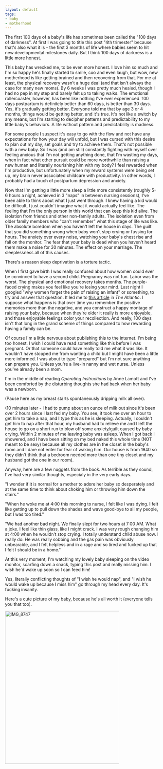 ```yaml
---
layout: default
tags:
- baby
- motherhood
---
```


The first 100 days of a baby's life has sometimes been called the "100 days of darkness". At first I was going to title this post "4th trimester" because that's also what it is - the first 3 months of life where babies seem to hit new developmental milestones daily. But I think 100 days of darkness is a little more honest.

This baby has wrecked me, to be even more honest. I love him so much and I'm so happy he's finally started to smile, coo and even laugh, but wow, new motherhood is like getting brained and then recovering from that. For me at least, the physical recovery wasn't a huge deal (and that isn't always the case for many new moms). By 6 weeks I was pretty much healed, though I had no pep in my step and barely felt up to taking walks. The emotional rollercoaster, however, has been like nothing I've ever experienced. 100 days postpartum is definitely better than 60 days, is better than 30 days. Yes, it's gradually getting better. Everyone told me that by age 3 or 4 months, things would be getting better, and it's true. It's not like a switch by any means, but I'm starting to decipher patterns and predictability to my little baby's behaviors. A life without pattern and predictability is madness.

For some people I suspect it's easy to go with the flow and not have any expectations for how your day will unfold, but I was cursed with this desire to plan out my day, set goals and try to achieve them. That's not possible with a new baby. So I was (and am still) constantly fighting with myself over feeling anxious that I'm not getting anything done, that I'm wasting my days, when in fact what other pursuit could be more worthwhile than raising a new human and literally nourishing him with my body? I feel rewarded when I'm productive, but unfortunately when my reward systems were being set up, my brain never associated childcare with productivity. In other words, I probably had a touch of postpartum depression and anxiety.

Now that I'm getting a little more sleep a little more consistently (roughly 5-6 hours a night, achieved in 3 "naps" in between nursing sessions), I've been able to think about what I just went through. I knew having a kid would be difficult, I just couldn't imagine what it would actually feel like. The feeling that I'm the only person in this world that can keep this kid alive. The isolation from friends and other non-family adults. The isolation even from older family members who "can't remember" what this stage of life was like. The absolute boredom when you haven't left the house in days. The guilt that you did something wrong when baby won't stop crying or fussing for hours. The anxiety over every noise, watching your baby's chest rise and fall on the monitor. The fear that your baby is dead when you haven't heard them make a noise for 30 minutes. The effect on your marriage. The sleeplessness all of this causes.

There's a reason sleep deprivation is a torture tactic.

When I first gave birth I was really confused about how women could ever be convinced to have a second child. Pregnancy was not fun. Labor was the worst. The physical and emotional recovery takes months. The purple-faced crying makes you feel like you're losing your mind. Last night I googled "why women forget the pain of raising an infant" or something, to try and answer that question. It led me to [this article](http://www.theatlantic.com/sexes/archive/2013/04/before-i-forget-what-nobody-remembers-about-new-motherhood/274981/) in _The Atlantic_. I suppose what happens is that over time you remember the positive memories more than the negative, and you construct a happy montage of raising your baby, because when they're older it really is more enjoyable, and those enjoyable feelings color your recollection. And really, 100 days isn't that long in the grand scheme of things compared to how rewarding having a family can be.

Of course I'm a little nervous about publishing this to the internet. I'm being too honest. I wish I could have read something like this before I was pregnant. Or that someone could have really told me what it was like. It wouldn't have stopped me from wanting a child but I might have been a little more informed. I was about to type "prepared" but I'm not sure anything can prepare you. Unless you're a live-in nanny and wet nurse. Unless you've already been a mom.

I'm in the middle of reading _Operating Instructions_ by Anne Lamott and I've been comforted by the disturbing thoughts she had back when her baby was a newborn.

(Pause here as my breast starts spontaneously dripping milk all over).

(10 minutes later - I had to pump about an ounce of milk out since it's been over 2 hours since I last fed my baby. You see, it took me over an hour to get him to take a nap, and I type this as he is sleeping. Actually, I couldn't get him to nap after that hour, my husband had to relieve me and I left the house to go on a short run to blow off some anxiety/guilt caused by baby crying. Within 2 minutes of me leaving baby was asleep. When I got back I showered, and I have been sitting on my bed naked this whole time (NOT meant to be sexy) because all my clothes are in the closet in the baby's room and I dare not enter for fear of waking him. Our house is from 1940 so they didn't think that a bedroom needed more than one tiny closet and my husband got the one in our room).

Anyway, here are a few nuggets from the book. As terrible as they sound, I've had very similar thoughts, especialy in the very early days.

"I wonder if it is normal for a mother to adore her baby so desperately and at the same time to think about choking him or throwing him down the stairs."

"When he woke me at 4:00 this morning to nurse, I felt like I was dying. I felt like getting up to pull down the shades and wave good-bye to all my people, but I was too tired."

"We had another bad night. We finally slept for two hours at 7:00 AM. What a joke. I feel like thin glass, like I might crack. I was very rough changing him at 4:00 when he wouldn't stop crying. I totally understand child abuse now. I really do. He was really sobbing and the gas pain was obviously unbearable, and I felt helpless and in a rage and so tired and fucked up that I felt I should be in a home."

At this very moment, I'm watching my lovely baby sleeping on the video monitor, scarfing down a snack, typing this post and really missing him. I wish he'd wake up soon so I can feed him!

Yes, literally conflicting thoughts of "I wish he would nap", and "I wish he would wake up because I miss him" go through my head every day. It's fucking insanity.

Here's a cute picture of my baby, because he's all worth it (everyone tells you that too).

<a data-flickr-embed="true"  href="https://www.flickr.com/photos/emmafern/30237496171/in/album-72157675108919546/" title="IMG_8747"><img class="img-responsive img-rounded center-block" src="https://c4.staticflickr.com/6/5342/30237496171_3b9b9e9f72.jpg" width="375" height="500" alt="IMG_8747"></a><script async src="//embedr.flickr.com/assets/client-code.js" charset="utf-8"></script>